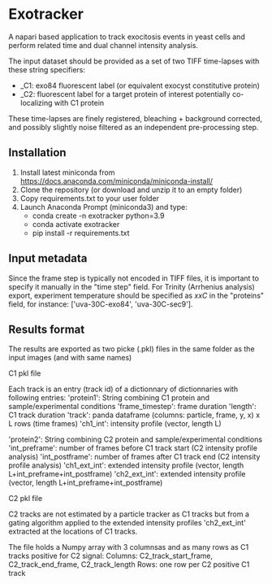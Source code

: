# Exotracker
A napari based application to track exocitosis events in yeast cells and perform related time and dual channel intensity analysis.

The input dataset should be provided as a set of two TIFF time-lapses with these string specifiers:

- _C1: exo84 fluorescent label (or equivalent exocyst constitutive protein)
- _C2: fluorescent label for a target protein of interest potentially co-localizing with C1 protein

These time-lapses are finely registered, bleaching + background corrected, and possibly slightly noise filtered as an independent pre-processing step.  

Installation
------------

1) Install latest miniconda from https://docs.anaconda.com/miniconda/miniconda-install/ 
2) Clone the repository (or download and unzip it to an empty folder)
3) Copy requirements.txt to your user folder
4) Launch Anaconda Prompt (miniconda3) and type:
	* conda create -n exotracker python=3.9
	* conda activate exotracker
	* pip install -r requirements.txt

Input metadata
--------------

Since the frame step is typically not encoded in TIFF files, it is important to specify it manually  in the "time step" field.
For Trinity (Arrhenius analysis) export, experiment temperature should be specified as _xxC_ in the "proteins" field, for instance: ['uva-30C-exo84', 'uva-30C-sec9'].

Results format
--------------

The results are exported as two picke (.pkl) files in the same folder as the input images (and with same names)

C1 pkl file

Each track is an entry (track id) of a dictionnary of dictionnaries with following entries:
'protein1': String combining C1 protein and sample/experimental conditions
'frame_timestep': frame duration
'length': C1 track duration
'track': panda dataframe (columns: particle, frame, y, x) x L rows (time frames)
'ch1_int': intensity profile (vector, length L)

'protein2': String combining C2 protein and sample/experimental conditions
'int_preframe': number of frames before C1 track start (C2 intensity profile analysis)
'int_postframe': number of frames after C1 track end (C2 intensity profile analysis)
'ch1_ext_int': extended intensity profile (vector, length L+int_preframe+int_postframe)
'ch2_ext_int': extended intensity profile (vector, length L+int_preframe+int_postframe)

C2 pkl file

C2 tracks are not estimated by a particle tracker as C1 tracks but from a gating algorithm applied to the extended intensity profiles 'ch2_ext_int' extracted at the locations of C1 tracks.

The file holds a Numpy array with 3 columnsas and as many rows as C1 tracks positive for C2 signal:
Columns: C2_track_start_frame, C2_track_end_frame, C2_track_length
Rows: one row per C2 positive C1 track
